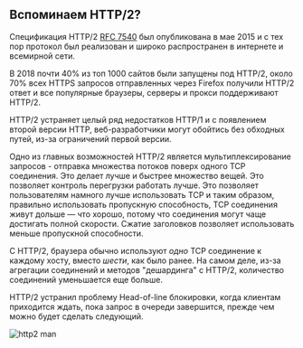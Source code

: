 ## Вспоминаем HTTP/2?

Спецификация HTTP/2 [RFC 7540](https://httpwg.org/specs/rfc7540.html) был
опубликована в мае 2015 и с тех пор протокол был реализован и широко распространен в интернете и всемирной сети. 

В 2018 почти 40% из топ 1000 сайтов были запущены под HTTP/2, около 70% 
всех HTTPS запросов отправленных через Firefox получили HTTP/2 ответ и все популярные
браузеры, серверы и прокси поддерживают HTTP/2.

HTTP/2 устраняет целый ряд недостатков HTTP/1 и с появлением второй версии HTTP, 
веб-разработчики могут обойтись без обходных путей, из-за ограничений первой версии.

Одно из главных возможностей HTTP/2 является мультиплексирование запросов - 
отправка множества потоков поверх одного TCP соединения. Это делает лучше и быстрее множество вещей.
Это позволяет контроль перегрузки работать лучше. Это позволяет пользователям
намного лучше использовать TCP и таким образом, правильно использовать пропускную способность,
TCP соединения живут дольше — что хорошо, потому что соединения могут чаще достигать полной скорости. 
Сжатие заголовков позволяет использовать меньше пропускной способности.

С HTTP/2, браузера обычно используют *одно* TCP соединение к каждому хосту, вместо *шести*, как было ранее.
На самом деле, из-за агрегации соединений и методов "дешардинга" с HTTP/2, количество соединений уменьшается еще больше.

HTTP/2 устранил проблему Head-of-line блокировки, когда клиентам приходится ждать, 
пока запрос в очереди завершится, прежде чем можно будет сделать следующий.

![http2 man](../images/h2-man.jpg)
